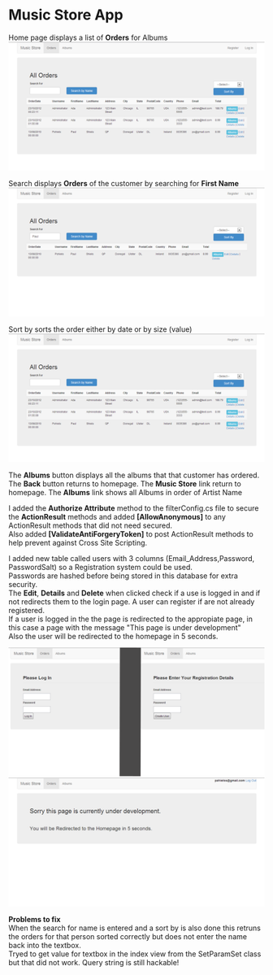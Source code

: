 Music Store App
=============================================
Home page displays a list of **Orders** for Albums
![Alt text](img1.png)

Search displays **Orders** of the customer by searching for **First Name**
![Alt text](img2.png)

Sort by sorts the order either by date or by size (value)
![Alt text](img1.png)


The **Albums** button displays all the albums that that customer has ordered.
The **Back** button returns to homepage.
The **Music Store** link return to homepage.
The **Albums** link shows all Albums in order of Artist Name

I added the **Authorize Attribute** method to the filterConfig.cs file to secure the **ActionResult** methods and added **[AllowAnonymous]** to any ActionResult methods that did not need secured.  
Also added **[ValidateAntiForgeryToken]** to post ActionResult methods to help prevent against Cross Site Scripting.

I added new table called users with 3 columns (Email_Address,Password, PasswordSalt) so a Registration system could be used.   
Passwords are hashed before being stored in this database for extra security.   
The **Edit**, **Details** and **Delete** when clicked check if a use is logged in and if not redirects them to the login page. A user can register if are not already registered.   
If a user is logged in the the page is redirected to the appropiate page, in this case a page with the message "This page is under development"   
Also the user will be redirected to the homepage in 5 seconds.

![Alt text](img4.png)
![Alt text](img5.png)

**Problems to fix**   
When the search for name is entered and a sort by is also done this retruns the orders for that person sorted correctly but does not enter the name back into the textbox.   
Tryed to get value for textbox in the index view from the SetParamSet class but that did not work.
Query string is still hackable!
